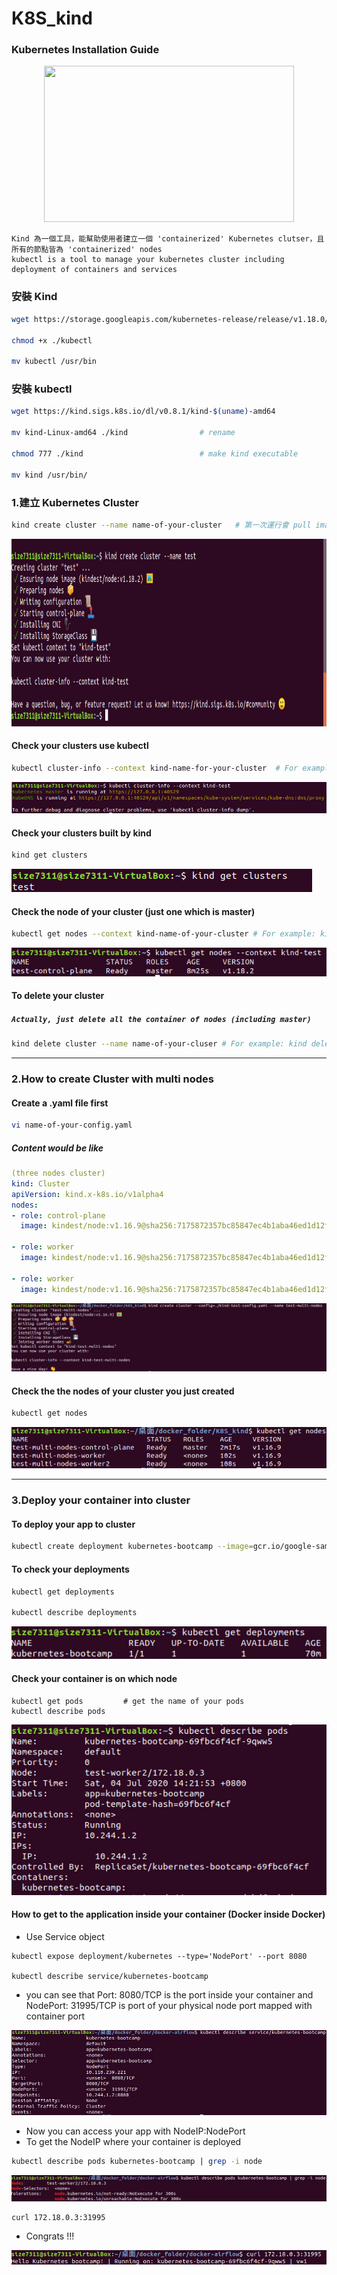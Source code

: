 # K8S_kind

### Kubernetes Installation Guide

<p align="center">
  <img src="https://d33wubrfki0l68.cloudfront.net/d0c94836ab5b896f29728f3c4798054539303799/9f948/logo/logo.png" height = 250 width = 400>
</p>

```text
Kind 為一個工具，能幫助使用者建立一個 'containerized' Kubernetes clutser，且所有的節點皆為 'containerized' nodes
kubectl is a tool to manage your kubernetes cluster including deployment of containers and services
```

### 安裝 Kind
```Bash
wget https://storage.googleapis.com/kubernetes-release/release/v1.18.0/bin/linux/amd64/kubectl

chmod +x ./kubectl

mv kubectl /usr/bin
```

### 安裝 kubectl
```Bash
wget https://kind.sigs.k8s.io/dl/v0.8.1/kind-$(uname)-amd64

mv kind-Linux-amd64 ./kind                # rename 

chmod 777 ./kind                          # make kind executable

mv kind /usr/bin/
```
### 1.建立 Kubernetes Cluster
```Bash
kind create cluster --name name-of-your-cluster   # 第一次運行會 pull image of kindest/node(1.6GB) from docker hub 
```
<img src="https://github.com/LinShien/K8S_kind/blob/master/images/create_cluster.png" width="750" height="300"></img>

#### Check your clusters use kubectl
```Bash
kubectl cluster-info --context kind-name-for-your-cluster  # For example: kind-test
```
<img src="https://github.com/LinShien/K8S_kind/blob/master/images/cluster_info.png"  width="750" ></img>

#### Check your clusters built by kind
```Bash
kind get clusters
```
<img src="https://github.com/LinShien/K8S_kind/blob/master/images/get_clusters.png"></img>

#### Check the node of your cluster (just one which is master)
```Bash
kubectl get nodes --context kind-name-of-your-cluster # For example: kind-test
```
<img src="https://github.com/LinShien/K8S_kind/blob/master/images/node.png"></img>

#### To delete your cluster
##### `Actually, just delete all the container of nodes (including master)`
```Bash
kind delete cluster --name name-of-your-cluser # For example: kind delete cluster --name test
```
----
### 2.How to create Cluster with multi nodes
#### Create a .yaml file first
```Bash
vi name-of-your-config.yaml
```
##### Content would be like
```yaml
(three nodes cluster)
kind: Cluster
apiVersion: kind.x-k8s.io/v1alpha4
nodes:
- role: control-plane
  image: kindest/node:v1.16.9@sha256:7175872357bc85847ec4b1aba46ed1d12fa054c83ac7a8a11f5c268957fd5765  # imgae of your node

- role: worker
  image: kindest/node:v1.16.9@sha256:7175872357bc85847ec4b1aba46ed1d12fa054c83ac7a8a11f5c268957fd5765

- role: worker
  image: kindest/node:v1.16.9@sha256:7175872357bc85847ec4b1aba46ed1d12fa054c83ac7a8a11f5c268957fd5765 
```
<img src="https://github.com/LinShien/K8S_kind/blob/master/images/multi_nodes.png"></img>

#### Check the the nodes of your cluster you just created
```Bash
kubectl get nodes
```
<img src="https://github.com/LinShien/K8S_kind/blob/master/images/multi_nodes2.png"></img>

----
### 3.Deploy your container into cluster
#### To deploy your app to cluster
```Bash
kubectl create deployment kubernetes-bootcamp --image=gcr.io/google-samples/kubernetes-bootcamp:v1 # --image image-of-your-container-to-deploy 
```

#### To check your deployments
```Bash
kubectl get deployments

kubectl describe deployments
```
<img src="https://github.com/LinShien/K8S_kind/blob/master/images/get_deployments.png">

#### Check your container is on which node
```
kubectl get pods         # get the name of your pods 
kubectl describe pods
```
<img src="https://github.com/LinShien/K8S_kind/blob/master/images/pods.png">

#### How to get to the application inside your container (Docker inside Docker)
* Use Service object
```
kubectl expose deployment/kubernetes --type='NodePort' --port 8080

kubectl describe service/kubernetes-bootcamp
```

* you can see that Port: 8080/TCP is the port inside your container and NodePort: 31995/TCP is port of your physical node port mapped with container port
<img src="https://github.com/LinShien/K8S_kind/blob/master/images/service.png">

* Now you can access your app with NodeIP:NodePort
* To get the NodeIP where your container is deployed

```Bash
kubectl describe pods kubernetes-bootcamp | grep -i node
```
<img src = "https://github.com/LinShien/K8S_kind/blob/master/images/NodeIP.png">

```Bash
curl 172.18.0.3:31995
```
* Congrats !!!
<img src = "https://github.com/LinShien/K8S_kind/blob/master/images/result.png">
